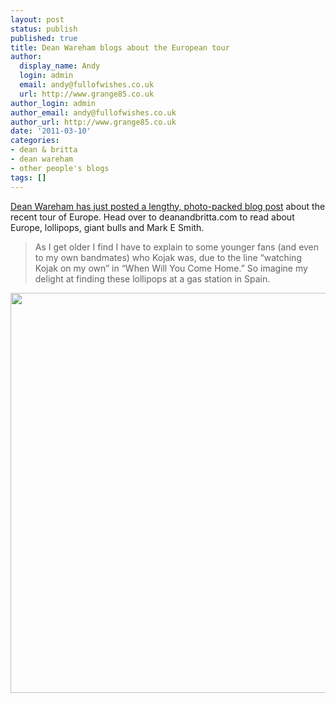 ```yaml
---
layout: post
status: publish
published: true
title: Dean Wareham blogs about the European tour
author:
  display_name: Andy
  login: admin
  email: andy@fullofwishes.co.uk
  url: http://www.grange85.co.uk
author_login: admin
author_email: andy@fullofwishes.co.uk
author_url: http://www.grange85.co.uk
date: '2011-03-10'
categories:
- dean & britta
- dean wareham
- other people's blogs
tags: []
---
```

<p><a href="http://www.deanandbritta.com/blog/?p=1005">Dean Wareham has just posted a lengthy, photo-packed blog post</a> about the recent tour of Europe. Head over to deanandbritta.com to read about Europe, lollipops, giant bulls and Mark E Smith.</p>
<blockquote><p>As I get older I find I have to explain to some younger fans (and even to my own bandmates) who Kojak was, due to the line “watching Kojak on my own” in “When Will You Come Home.” So imagine my delight at finding these lollipops at a gas station in Spain. </p></blockquote>
<p><a href="https://deanandbrittablogarchive.tumblr.com/post/140703852019/kojak-bimbo"><img class="aligncenter" alt="" src="https://media.fullofwishes.co.uk/00-misc/pictures/dean-and-britta-blog-kojak.jpg" title="Watching Kojak on my own" class="alignnone" width="609" height="640" /></a></p>
